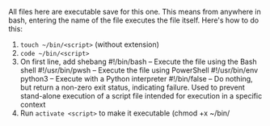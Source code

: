 All files here are executable save for this one.
This means from anywhere in bash, entering the name of the file executes the file itself.
Here's how to do this:

1. `touch ~/bin/<script>` (without extension)
2. `code ~/bin/<script>`
3. On first line, add shebang
	#!/bin/bash            – Execute the file using the Bash shell
	#!/usr/bin/pwsh	       – Execute the file using PowerShell
	#!/usr/bin/env python3 – Execute with a Python interpreter
	#!/bin/false 	       – Do nothing, but return a non-zero exit status, indicating failure. Used to prevent stand-alone execution of a script file intended for execution in a specific context
4. Run `activate <script>` to make it executable (chmod +x ~/bin/<script>).

Done. The script is now ready to be executed.

**Note for all repos**: to push to new repo must do this:

1. Use generated token
2. for user or password enter token

See https://stackoverflow.com/questions/18935539/authenticate-with-github-using-a-token
